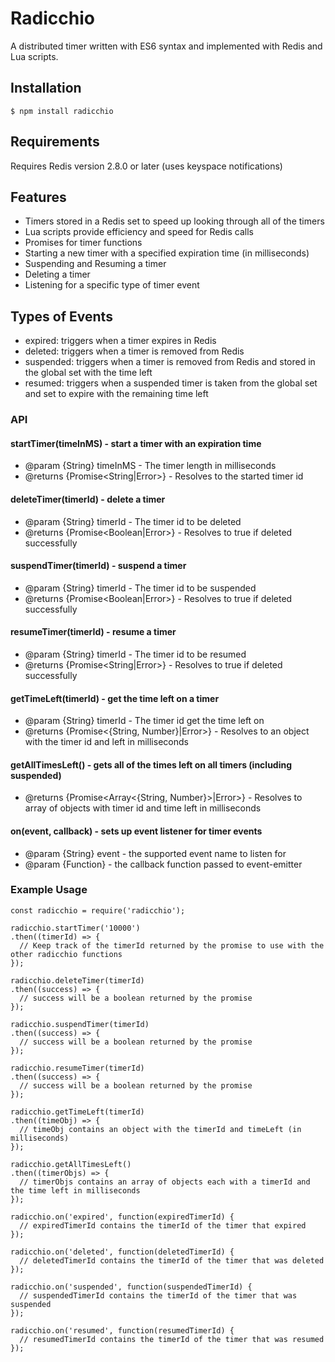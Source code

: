 # Radicchio
A distributed timer written with ES6 syntax and implemented with Redis and Lua scripts.

## Installation
```
$ npm install radicchio
```

## Requirements
Requires Redis version 2.8.0 or later (uses keyspace notifications)

## Features
- Timers stored in a Redis set to speed up looking through all of the timers
- Lua scripts provide efficiency and speed for Redis calls
- Promises for timer functions
- Starting a new timer with a specified expiration time (in milliseconds)
- Suspending and Resuming a timer
- Deleting a timer
- Listening for a specific type of timer event

## Types of Events
- expired: triggers when a timer expires in Redis
- deleted: triggers when a timer is removed from Redis
- suspended: triggers when a timer is removed from Redis and stored in the global set with the time left
- resumed: triggers when a suspended timer is taken from the global set and set to expire with the remaining time left

### API
#### startTimer(timeInMS) - start a timer with an expiration time
* @param {String} timeInMS - The timer length in milliseconds
* @returns {Promise<String|Error>} - Resolves to the started timer id

#### deleteTimer(timerId) - delete a timer
* @param {String} timerId - The timer id to be deleted
* @returns {Promise<Boolean|Error>} - Resolves to true if deleted successfully

#### suspendTimer(timerId) - suspend a timer
* @param {String} timerId - The timer id to be suspended
* @returns {Promise<Boolean|Error>} - Resolves to true if deleted successfully

#### resumeTimer(timerId) - resume a timer
* @param {String} timerId - The timer id to be resumed
* @returns {Promise<String|Error>} - Resolves to true if deleted successfully

#### getTimeLeft(timerId) - get the time left on a timer
* @param {String} timerId - The timer id get the time left on
* @returns {Promise<{String, Number}|Error>} - Resolves to an object with the timer id and left in milliseconds

#### getAllTimesLeft() - gets all of the times left on all timers (including suspended)
* @returns {Promise<Array<{String, Number}>|Error>} - Resolves to array of objects with timer id and time left in milliseconds

#### on(event, callback) - sets up event listener for timer events
* @param {String} event - the supported event name to listen for
* @param {Function} - the callback function passed to event-emitter

### Example Usage
```
const radicchio = require('radicchio');

radicchio.startTimer('10000')
.then((timerId) => {
  // Keep track of the timerId returned by the promise to use with the other radicchio functions
});

radicchio.deleteTimer(timerId)
.then((success) => {
  // success will be a boolean returned by the promise
});

radicchio.suspendTimer(timerId)
.then((success) => {
  // success will be a boolean returned by the promise
});

radicchio.resumeTimer(timerId)
.then((success) => {
  // success will be a boolean returned by the promise
});

radicchio.getTimeLeft(timerId)
.then((timeObj) => {
  // timeObj contains an object with the timerId and timeLeft (in milliseconds)
});

radicchio.getAllTimesLeft()
.then((timerObjs) => {
  // timerObjs contains an array of objects each with a timerId and the time left in milliseconds
});

radicchio.on('expired', function(expiredTimerId) {
  // expiredTimerId contains the timerId of the timer that expired
});

radicchio.on('deleted', function(deletedTimerId) {
  // deletedTimerId contains the timerId of the timer that was deleted
});

radicchio.on('suspended', function(suspendedTimerId) {
  // suspendedTimerId contains the timerId of the timer that was suspended
});

radicchio.on('resumed', function(resumedTimerId) {
  // resumedTimerId contains the timerId of the timer that was resumed
});
```
